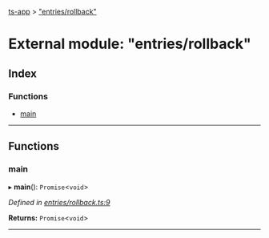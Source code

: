 [ts-app](../README.md) > ["entries/rollback"](../modules/_entries_rollback_.md)

# External module: "entries/rollback"

## Index

### Functions

* [main](_entries_rollback_.md#main)

---

## Functions

<a id="main"></a>

###  main

▸ **main**(): `Promise`<`void`>

*Defined in [entries/rollback.ts:9](https://github.com/jmeyers91/ts-app/blob/706bbc4/src/entries/rollback.ts#L9)*

**Returns:** `Promise`<`void`>

___

